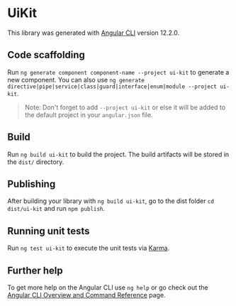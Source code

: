 # UiKit

This library was generated with [Angular CLI](https://github.com/angular/angular-cli) version 12.2.0.

## Code scaffolding

Run `ng generate component component-name --project ui-kit` to generate a new component. You can also use `ng generate directive|pipe|service|class|guard|interface|enum|module --project ui-kit`.
> Note: Don't forget to add `--project ui-kit` or else it will be added to the default project in your `angular.json` file. 

## Build

Run `ng build ui-kit` to build the project. The build artifacts will be stored in the `dist/` directory.

## Publishing

After building your library with `ng build ui-kit`, go to the dist folder `cd dist/ui-kit` and run `npm publish`.

## Running unit tests

Run `ng test ui-kit` to execute the unit tests via [Karma](https://karma-runner.github.io).

## Further help

To get more help on the Angular CLI use `ng help` or go check out the [Angular CLI Overview and Command Reference](https://angular.io/cli) page.
